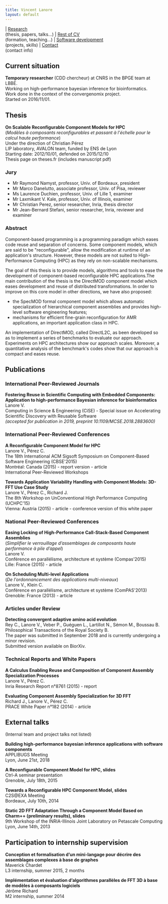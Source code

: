 ```yaml
---
title: Vincent Lanore
layout: default
---
```


| [Research](index.html)<br/>(thesis, papers, talks...) | [Rest of CV](cv.html)<br/>(formation, teaching...) | [Software development](soft.html)<br/>(projects, skills) | [Contact](contact.html)<br/>(contact info)


## Current situation

**Temporary researcher** (CDD chercheur) at CNRS in the BPGE team at LBBE.<br/>
Working on high-performance bayesian inference for bioinformatics.<br/>
Work done in the context of the convergenomix project.<br/>
Started on 2016/11/01.

## Thesis

**On Scalable Reconfigurable Component Models for HPC**<br/>
(*Modèles à composants reconfigurables et passant à l'échelle pour le calcul haute performance*)<br/>
Under the direction of Christian Pérez<br/>
LIP laboratory, AVALON team, funded by ENS de Lyon<br/>
Starting date: 2012/10/01, defended on 2015/12/10<br/>
Thesis page on theses.fr (includes manuscript pdf)

### Jury
* Mr Raymond Namyst, professor, Univ. of Bordeaux, president
* Mr Marco Danelutto, associate professor, Univ. of Pisa, reviewer
* Ms Laurence Duchien, professor, Univ. of Lille 1, examiner
* Mr Laxmikant V. Kale, professor, Univ. of Illinois, examiner
* Mr Christian Perez, senior researcher, Inria, thesis director
* Mr Jean-Bernard Stefani, senior researcher, Inria, reviewer and examiner

### Abstract
Component-based programming is a programming paradigm which eases code reuse and separation of concerns. Some component models, which are said to be "reconfigurable", allow the modification at runtime of an application's structure. However, these models are not suited to High-Performance Computing (HPC) as they rely on non-scalable mechanisms.

The goal of this thesis is to provide models, algorithms and tools to ease the development of component-based reconfigurable HPC applications.The main contribution of the thesis is the DirectMOD component model which eases development and reuse of distributed transformations. In order to improve on this core model in other directions, we have also proposed:
* the SpecMOD formal component model which allows automatic specialization of hierarchical component assemblies and provides high-level software engineering features;
* mechanisms for efficient fine-grain reconfiguration for AMR applications, an important application class in HPC.

An implementation of DirectMOD, called DirectL2C, as been developed so as to implement a series of benchmarks to evaluate our approach. Experiments on HPC architectures show our approach scales. Moreover, a quantitative analysis of the benchmark's codes show that our approach is compact and eases reuse. 

## Publications

### International Peer-Reviewed Journals

**Fostering Reuse in Scientific Computing with Embedded Components: Application to high-performance Bayesian inference for bioinformatics**<br/>
Lanore V.<br/>
Computing in Science & Engineering (CiSE)  - Special issue on Accelerating Scientific Discovery with Reusable Software<br/>
*(accepted for publication in 2019, preprint 10.1109/MCSE.2018.2883600)*


### International Peer-Reviewed Conferences

**A Reconfigurable Component Model for HPC**<br/>
Lanore V., Pérez C.<br/>
The 18th International ACM Sigsoft Symposium on Component-Based Software Engineering (CBSE'2015)<br/>
Montréal: Canada (2015) - report version - article <br/>
International Peer-Reviewed Workshops

**Towards Application Variability Handling with Component Models: 3D-FFT Use Case Study**<br/>
Lanore V., Pérez C., Richard J.<br/>
The 8th Workshop on UnConventional High Performance Computing (UCHPC'15)<br/>
Vienna: Austria (2015) - article - conference version of this white paper

### National Peer-Reviewed Conferences

**Easing Locking of High-Performance Call-Stack-Based Component Assemblies**<br/>
(*Simplifier le verrouillage d’assemblages de composants haute performance à pile d’appel*)<br/>
Lanore V.<br/>
Conférence en parallélisme, architecture et système (Compas'2015) <br/>
Lille: France (2015) - article

**On Scheduling Multi-level Applications**<br/>
(*De l'ordonnancement des applications multi-niveaux*)<br/>
Lanore V., Klein C.<br/>
Conférence en parallélisme, architecture et système (ComPAS'2013) <br/>
Grenoble: France (2013) - article

### Articles under Review

**Detecting convergent adaptive amino acid evolution**<br/>
Rey C., Lanore V., Veber P., Guéguen L., Lartillot N., Sémon M., Boussau B.<br/>
Philosophical Transactions of the Royal Society B.<br/>
The paper was submitted in September 2018 and is currently undergoing a minor revision.<br/>
Submitted version available on BiorXiv.


### Technical Reports and White Papers

**A Calculus Enabling Reuse and Composition of Component Assembly Specialization Processes**<br/>
Lanore V., Pérez C.<br/>
Inria Research Report n°8761 (2015) - report

**Evaluating Component Assembly Specialization for 3D FFT**<br/>
Richard J., Lanore V., Pérez C.<br/>
PRACE White Paper n°182 (2014) - article

## External talks

(Internal team and project talks not listed)

**Building high-performance bayesian inference applications with software components**<br/>
APPLIBUGS Meeting<br/>
Lyon, June 21st, 2018

**A Reconfigurable Component Model for HPC, slides**<br/>
Ctrl-A seminar presentation<br/>
Grenoble, July 18th, 2015

**Towards a Reconfigurable HPC Component Model, slides**<br/>
C2S@EXA Meeting<br/>
Bordeaux, July 10th, 2014

**Static 2D FFT Adaptation Through a Component Model Based on Charm++ (preliminary results), slides**<br/>
9th Workshop of the INRIA-Illinois Joint Laboratory on Petascale Computing<br/>
Lyon, June 14th, 2013


## Participation to internship supervision

**Conception et formalisation d’un mini-langage pour décrire des assemblages complexes à base de graphes**<br/>
Maverick Chardet<br/>
L3 internship, summer 2015, 2 months

**Implémentation et évaluation d’algorithmes parallèles de FFT 3D à base de modèles à composants logiciels**<br/>
Jérôme Richard<br/>
M2 internship, summer 2014 
